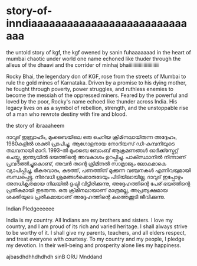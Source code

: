 # story-of-inndiaaaaaaaaaaaaaaaaaaaaaaaaaaaaa


the untold story of kgf, the kgf owened by sanin fuhaaaaaaad 
in the heart of mumbai chaotic under world 
one name echoned like thuder through the alleus of the dhaavi
and the corrider of minhaj bhaiiiiiiiiiiiiiiiiiiiiiiii

Rocky Bhai, the legendary don of KGF, rose from the streets of Mumbai to rule the gold mines of Karnataka.
Driven by a promise to his dying mother, he fought through poverty, power struggles, and ruthless enemies to become the messiah of the oppressed miners.
Feared by the powerful and loved by the poor, Rocky's name echoed like thunder across India. His legacy lives on as a symbol of rebellion, strength, 
and the unstoppable rise of a man who rewrote destiny with fire and blood.


the story of ibraaaheem 

ദാവൂദ് ഇബ്രാഹിം, മുംബൈയിലെ ഒരു ചെറിയ ക്രിമിനലായിരുന്ന അദ്ദേഹം, 1980കളിൽ ശക്തി പ്രാപിച്ചു, ആഗോളനായ നോറിയസ് ഡീ-കമ്പനിയുടെ തലവനായി മാറി. 
1993-ൽ മുംബൈ ബോംബ് ആക്രമണങ്ങൾ ഓർക്ക്സ്ട്രേറ്റ് ചെയ്തു, ഇന്ത്യയിൽ ഭയത്തിന്റെ അവകാശം ഉറപ്പിച്ചു. പാകിസ്ഥാനിൽ നിന്നാണ് പ്രവർത്തിച്ചുകൊണ്ട്,
അവൻ തന്റെ ക്രിമിനൽ സാമ്രാജ്യം ലോകമാകെ വ്യാപിപ്പിച്ചു, ഭീകരവാദം, കടത്ത്, പണത്തിന് മുക്കുന്ന വഞ്ചനകൾ എന്നിവയുമായി ബന്ധപ്പെട്ടു. 
നിരവധി ശ്രമങ്ങൾക്കൊരുടേയും പിടിയിലായില്ല, ദാവൂദ് ഇപ്പോഴും അനധികൃതമായ നിലയിൽ ദൃഷ്ടി വിട്ടിരിക്കുന്നു, അദ്ദേഹത്തിന്റെ പേര് ഭയത്തിന്റെ പ്രതീകമായി തുടരുന്നു. 
ഒരു ക്രിമിനലായാണ് മാത്രമല്ല, അപ്രത്യക്ഷമായ ശക്തിയുടെ പ്രതീകമായാണ് അദ്ദേഹത്തിന്റെ കത്തെക്കൂടി ജീവിക്കുന്നു.


Indian Pledgeeeeee

India is my country.
All Indians are my brothers and sisters.
I love my country, and I am proud of its rich and varied heritage.
I shall always strive to be worthy of it.
I shall give my parents, teachers, and all elders respect,
and treat everyone with courtesy.
To my country and my people, I pledge my devotion.
In their well-being and prosperity alone lies my happiness. 

ajbasdhdhhdhdhdh sinB ORU Mnddand
             
